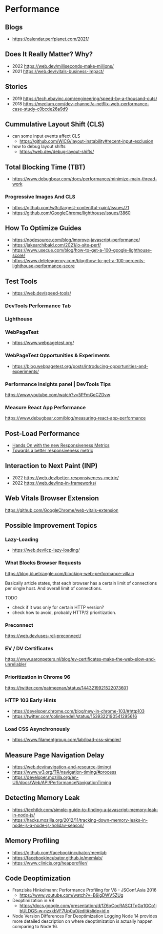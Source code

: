 # Performance

## Blogs
- https://calendar.perfplanet.com/2021/

## Does It Really Matter? Why?
- 2022 https://web.dev/milliseconds-make-millions/
- 2021 https://web.dev/vitals-business-impact/

## Stories
- 2019 https://tech.ebayinc.com/engineering/speed-by-a-thousand-cuts/
- 2018 https://medium.com/dev-channel/a-netflix-web-performance-case-study-c0bcde26a9d9

## Cummulative Layout Shift (CLS)
- can some input events affect CLS
  - https://github.com/WICG/layout-instability#recent-input-exclusion
- how to debug layout shifts 
  - https://web.dev/debug-layout-shifts/

## Total Blocking Time (TBT)
- https://www.debugbear.com/docs/performance/minimize-main-thread-work

### Progressive Images And CLS
- https://github.com/w3c/largest-contentful-paint/issues/71
- https://github.com/GoogleChrome/lighthouse/issues/3860

## How To Optimize Guides
- https://nodesource.com/blog/improve-javascript-performance/
- https://jakearchibald.com/2021/io-site-perf/
- https://www.usecue.com/blog/how-to-get-a-100-google-lighthouse-score/
- https://www.deleteagency.com/blog/how-to-get-a-100-percents-lighthouse-performance-score

## Test Tools
- https://web.dev/speed-tools/

### DevTools Performance Tab

### Lighthouse

### WebPageTest
- https://www.webpagetest.org/

### WebPageTest Opportunities & Experiments
- https://blog.webpagetest.org/posts/introducing-opportunities-and-experiments/

### Performance insights panel | DevTools Tips
https://www.youtube.com/watch?v=5PFmGeCZDvw

### Measure React App Performance
https://www.debugbear.com/blog/measuring-react-app-performance

## Post-Load Performance
- [Hands On with the new Responsiveness Metrics](https://calendar.perfplanet.com/2021/hands-on-with-the-new-responsiveness-metrics/)
- [Towards a better responsiveness metric](https://web.dev/better-responsiveness-metric/#group-events-into-interactions)

## Interaction to Next Paint (INP)
- 2022 https://web.dev/better-responsiveness-metric/
- 2022 https://web.dev/inp-in-frameworks/

## Web Vitals Browser Extension
https://github.com/GoogleChrome/web-vitals-extension

## Possible Improvement Topics

### Lazy-Loading
- https://web.dev/lcp-lazy-loading/

### What Blocks Browser Requests

https://blog.bluetriangle.com/blocking-web-performance-villain

Basically article states, that each browser has a certain limit of connections per single host. And overall limit of connections.

TODO
- check if it was only for certain HTTP version?
- check how to avoid, probably HTTP/2 prioritization.

### Preconnect
https://web.dev/uses-rel-preconnect/

### EV / DV Certificates
https://www.aaronpeters.nl/blog/ev-certificates-make-the-web-slow-and-unreliable/

### Prioritization in Chrome 96
https://twitter.com/patmeenan/status/1443219921522073601

### HTTP 103 Early Hints
- https://developer.chrome.com/blog/new-in-chrome-103/#http103
- https://twitter.com/colinbendell/status/1539322190541295616

### Load CSS Asynchronously
- https://www.filamentgroup.com/lab/load-css-simpler/

## Measure Page Navigation Delay
- https://web.dev/navigation-and-resource-timing/
- https://www.w3.org/TR/navigation-timing/#process
- https://developer.mozilla.org/en-US/docs/Web/API/PerformanceNavigationTiming

## Detecting Memory Leak
- https://techtldr.com/simple-guide-to-finding-a-javascript-memory-leak-in-node-js/
- https://hacks.mozilla.org/2012/11/tracking-down-memory-leaks-in-node-js-a-node-js-holiday-season/

## Memory Profiling
- https://github.com/facebookincubator/memlab
- https://facebookincubator.github.io/memlab/
- https://www.clinicjs.org/heapprofiler/

## Code Deoptimization
- Franziska Hinkelmann: Performance Profiling for V8 - JSConf.Asia 2016
    - https://www.youtube.com/watch?v=B9igDWV5ZUg
- Deoptimization in V8
    - https://docs.google.com/presentation/d/1Z6oCocRASCfTqGq1GCo1jbULDGS-w-nzxkbVF7Up0u0/edit#slide=id.p
- Node Version Differences For Deoptimization Logging
    Node 14 provides more detailed description on where deoptimization is actually happen comparing to Node 16.

